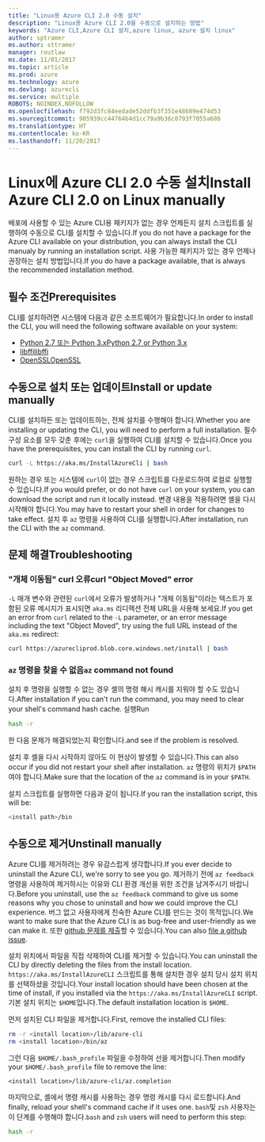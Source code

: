 ```yaml
---
title: "Linux용 Azure CLI 2.0 수동 설치"
description: "Linux용 Azure CLI 2.0을 수동으로 설치하는 방법"
keywords: "Azure CLI,Azure CLI 설치,azure linux, azure 설치 linux"
author: sptramer
ms.author: sttramer
manager: routlaw
ms.date: 11/01/2017
ms.topic: article
ms.prod: azure
ms.technology: azure
ms.devlang: azurecli
ms.service: multiple
ROBOTS: NOINDEX,NOFOLLOW
ms.openlocfilehash: f792d3fc84eedade52ddfb3f351e48689e474d53
ms.sourcegitcommit: 905939cc44764b4d1cc79a9b36c0793f7055a686
ms.translationtype: HT
ms.contentlocale: ko-KR
ms.lasthandoff: 11/20/2017
---
```

# <a name="install-azure-cli-20-on-linux-manually"></a><span data-ttu-id="a448e-104">Linux에 Azure CLI 2.0 수동 설치</span><span class="sxs-lookup"><span data-stu-id="a448e-104">Install Azure CLI 2.0 on Linux manually</span></span>

<span data-ttu-id="a448e-105">배포에 사용할 수 있는 Azure CLI용 패키지가 없는 경우 언제든지 설치 스크립트를 실행하여 수동으로 CLI를 설치할 수 있습니다.</span><span class="sxs-lookup"><span data-stu-id="a448e-105">If you do not have a package for the Azure CLI available on your distribution, you can always install the CLI manualy by running an installation script.</span></span> <span data-ttu-id="a448e-106">사용 가능한 패키지가 있는 경우 언제나 권장하는 설치 방법입니다.</span><span class="sxs-lookup"><span data-stu-id="a448e-106">If you do have a package available, that is always the recommended installation method.</span></span>

## <a name="prerequisites"></a><span data-ttu-id="a448e-107">필수 조건</span><span class="sxs-lookup"><span data-stu-id="a448e-107">Prerequisites</span></span>

<span data-ttu-id="a448e-108">CLI를 설치하려면 시스템에 다음과 같은 소프트웨어가 필요합니다.</span><span class="sxs-lookup"><span data-stu-id="a448e-108">In order to install the CLI, you will need the following software available on your system:</span></span>

* [<span data-ttu-id="a448e-109">Python 2.7 또는 Python 3.x</span><span class="sxs-lookup"><span data-stu-id="a448e-109">Python 2.7 or Python 3.x</span></span>](https://www.python.org/downloads/)
* [<span data-ttu-id="a448e-110">libffi</span><span class="sxs-lookup"><span data-stu-id="a448e-110">libffi</span></span>](https://sourceware.org/libffi/)
* [<span data-ttu-id="a448e-111">OpenSSL</span><span class="sxs-lookup"><span data-stu-id="a448e-111">OpenSSL</span></span>](https://www.openssl.org/source/)

## <a name="install-or-update-manually"></a><span data-ttu-id="a448e-112">수동으로 설치 또는 업데이트</span><span class="sxs-lookup"><span data-stu-id="a448e-112">Install or update manually</span></span>

<span data-ttu-id="a448e-113">CLI를 설치하든 또는 업데이트하는, 전체 설치를 수행해야 합니다.</span><span class="sxs-lookup"><span data-stu-id="a448e-113">Whether you are installing or updating the CLI, you will need to perform a full installation.</span></span> <span data-ttu-id="a448e-114">필수 구성 요소를 모두 갖춘 후에는 `curl`을 실행하여 CLI를 설치할 수 있습니다.</span><span class="sxs-lookup"><span data-stu-id="a448e-114">Once you have the prerequisites, you can install the CLI by running `curl`.</span></span>

```bash
curl -L https://aka.ms/InstallAzureCli | bash
```

<span data-ttu-id="a448e-115">원하는 경우 또는 시스템에 `curl`이 없는 경우 스크립트를 다운로드하여 로컬로 실행할 수 있습니다.</span><span class="sxs-lookup"><span data-stu-id="a448e-115">If you would prefer, or do not have `curl` on your system, you can download the script and run it locally instead.</span></span> <span data-ttu-id="a448e-116">변경 내용을 적용하려면 셸을 다시 시작해야 합니다.</span><span class="sxs-lookup"><span data-stu-id="a448e-116">You may have to restart your shell in order for changes to take effect.</span></span> <span data-ttu-id="a448e-117">설치 후 `az` 명령을 사용하여 CLI를 실행합니다.</span><span class="sxs-lookup"><span data-stu-id="a448e-117">After installation, run the CLI with the `az` command.</span></span>

## <a name="troubleshooting"></a><span data-ttu-id="a448e-118">문제 해결</span><span class="sxs-lookup"><span data-stu-id="a448e-118">Troubleshooting</span></span>

### <a name="curl-object-moved-error"></a><span data-ttu-id="a448e-119">"개체 이동됨" curl 오류</span><span class="sxs-lookup"><span data-stu-id="a448e-119">curl "Object Moved" error</span></span>

<span data-ttu-id="a448e-120">`-L` 매개 변수와 관련된 `curl`에서 오류가 발생하거나 "개체 이동됨"이라는 텍스트가 포함된 오류 메시지가 표시되면 `aka.ms` 리디렉션 전체 URL을 사용해 보세요.</span><span class="sxs-lookup"><span data-stu-id="a448e-120">If you get an error from `curl` related to the `-L` parameter, or an error message including the text "Object Moved", try using the full URL instead of the `aka.ms` redirect:</span></span>

```bash
curl https://azurecliprod.blob.core.windows.net/install | bash
```

### <a name="az-command-not-found"></a><span data-ttu-id="a448e-121">`az` 명령을 찾을 수 없음</span><span class="sxs-lookup"><span data-stu-id="a448e-121">`az` command not found</span></span>

<span data-ttu-id="a448e-122">설치 후 명령을 실행할 수 없는 경우 셸의 명령 해시 캐시를 지워야 할 수도 있습니다.</span><span class="sxs-lookup"><span data-stu-id="a448e-122">After installation if you can't run the command, you may need to clear your shell's command hash cache.</span></span> <span data-ttu-id="a448e-123">실행</span><span class="sxs-lookup"><span data-stu-id="a448e-123">Run</span></span>

```bash
hash -r
```

<span data-ttu-id="a448e-124">한 다음 문제가 해결되었는지 확인합니다.</span><span class="sxs-lookup"><span data-stu-id="a448e-124">and see if the problem is resolved.</span></span> 

<span data-ttu-id="a448e-125">설치 후 셸을 다시 시작하지 않아도 이 현상이 발생할 수 있습니다.</span><span class="sxs-lookup"><span data-stu-id="a448e-125">This can also occur if you did not restart your shell after installation.</span></span> <span data-ttu-id="a448e-126">`az` 명령의 위치가 `$PATH`여야 합니다.</span><span class="sxs-lookup"><span data-stu-id="a448e-126">Make sure that the location of the `az` command is in your `$PATH`.</span></span>

<span data-ttu-id="a448e-127">설치 스크립트를 실행하면 다음과 같이 됩니다.</span><span class="sxs-lookup"><span data-stu-id="a448e-127">If you ran the installation script, this will be:</span></span>

```bash
<install path>/bin
```

## <a name="unstinall-manually"></a><span data-ttu-id="a448e-128">수동으로 제거</span><span class="sxs-lookup"><span data-stu-id="a448e-128">Unstinall manually</span></span>

<span data-ttu-id="a448e-129">Azure CLI를 제거하려는 경우 유감스럽게 생각합니다.</span><span class="sxs-lookup"><span data-stu-id="a448e-129">If you ever decide to uninstall the Azure CLI, we're sorry to see you go.</span></span> <span data-ttu-id="a448e-130">제거하기 전에 `az feedback` 명령을 사용하여 제거하시는 이유와 CLI 환경 개선을 위한 조건을 남겨주시기 바랍니다.</span><span class="sxs-lookup"><span data-stu-id="a448e-130">Before you uninstall, use the `az feedback` command to give us some reasons why you chose to uninstall and how we could improve the CLI experience.</span></span> <span data-ttu-id="a448e-131">버그 없고 사용자에게 친숙한 Azure CLI를 만드는 것이 목적입니다.</span><span class="sxs-lookup"><span data-stu-id="a448e-131">We want to make sure that the Azure CLI is as bug-free and user-friendly as we can make it.</span></span> <span data-ttu-id="a448e-132">또한 [github 문제를 제출](https://github.com/Azure/azure-cli/issues)할 수 있습니다.</span><span class="sxs-lookup"><span data-stu-id="a448e-132">You can also [file a github issue](https://github.com/Azure/azure-cli/issues).</span></span>

<span data-ttu-id="a448e-133">설치 위치에서 파일을 직접 삭제하여 CLI를 제거할 수 있습니다.</span><span class="sxs-lookup"><span data-stu-id="a448e-133">You can uninstall the CLI by directly deleting the files from the install location.</span></span> <span data-ttu-id="a448e-134">`https://aka.ms/InstallAzureCLI` 스크립트를 통해 설치한 경우 설치 당시 설치 위치를 선택하셨을 것입니다.</span><span class="sxs-lookup"><span data-stu-id="a448e-134">Your install location should have been chosen at the time of install, if you installed via the `https://aka.ms/InstallAzureCLI` script.</span></span> <span data-ttu-id="a448e-135">기본 설치 위치는 `$HOME`입니다.</span><span class="sxs-lookup"><span data-stu-id="a448e-135">The default installation location is `$HOME`.</span></span>

<span data-ttu-id="a448e-136">먼저 설치된 CLI 파일을 제거합니다.</span><span class="sxs-lookup"><span data-stu-id="a448e-136">First, remove the installed CLI files:</span></span>

```bash
rm -r <install location>/lib/azure-cli
rm <install location>/bin/az
```

<span data-ttu-id="a448e-137">그런 다음 `$HOME/.bash_profile` 파일을 수정하여 선을 제거합니다.</span><span class="sxs-lookup"><span data-stu-id="a448e-137">Then modify your `$HOME/.bash_profile` file to remove the line:</span></span>

```
<install location>/lib/azure-cli/az.completion
```

<span data-ttu-id="a448e-138">마지막으로, 셸에서 명령 캐시를 사용하는 경우 명령 캐시를 다시 로드합니다.</span><span class="sxs-lookup"><span data-stu-id="a448e-138">And finally, reload your shell's command cache if it uses one.</span></span> <span data-ttu-id="a448e-139">`bash`및 `zsh` 사용자는 이 단계를 수행해야 합니다.</span><span class="sxs-lookup"><span data-stu-id="a448e-139">`bash` and `zsh` users will need to perform this step:</span></span>

```bash
hash -r
```

